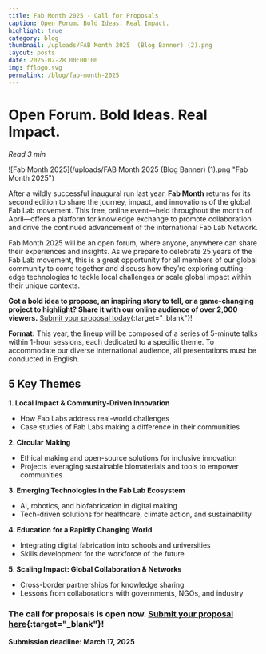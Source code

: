 ```yaml
---
title: Fab Month 2025 - Call for Proposals
caption: Open Forum. Bold Ideas. Real Impact.
highlight: true
category: blog
thumbnail: /uploads/FAB Month 2025  (Blog Banner) (2).png
layout: posts
date: 2025-02-28 00:00:00
img: fflogo.svg
permalink: /blog/fab-month-2025
---
```


# Open Forum. **Bold Ideas.** Real Impact.

*Read 3 min*

![Fab Month 2025](/uploads/FAB Month 2025  (Blog Banner) (1).png "Fab Month 2025")

After a wildly successful inaugural run last year, **Fab Month** returns for its second edition to share the journey, impact, and innovations of the global Fab Lab movement. This free, online event—held throughout the month of April—offers a platform for knowledge exchange to promote collaboration and drive the continued advancement of the international Fab Lab Network.

Fab Month 2025 will be an open forum, where anyone, anywhere can share their experiences and insights. As we prepare to celebrate 25 years of the Fab Lab movement, this is a great opportunity for all members of our global community to come together and discuss how they’re exploring cutting-edge technologies to tackle local challenges or scale global impact within their unique contexts.

**Got a bold idea to propose, an inspiring story to tell, or a game-changing project to highlight? Share it with our online audience of over 2,000 viewers.** [Submit your proposal today](https://docs.google.com/forms/d/e/1FAIpQLSf5IADPG7gBPotHb2pbbel4oLuch9LclDh6w4HwtD4RcsXAdA/viewform){:target="_blank"}!

**Format:** This year, the lineup will be composed of a series of 5-minute talks within 1-hour sessions, each dedicated to a specific theme. To accommodate our diverse international audience, all presentations must be conducted in English.

## 5 Key Themes
**1. Local Impact & Community-Driven Innovation**
- How Fab Labs address real-world challenges
- Case studies of Fab Labs making a difference in their communities

**2. Circular Making**
- Ethical making and open-source solutions for inclusive innovation
- Projects leveraging sustainable biomaterials and tools to empower communities

**3. Emerging Technologies in the Fab Lab Ecosystem**
- AI, robotics, and biofabrication in digital making
- Tech-driven solutions for healthcare, climate action, and sustainability

**4. Education for a Rapidly Changing World**
- Integrating digital fabrication into schools and universities
- Skills development for the workforce of the future

**5. Scaling Impact: Global Collaboration & Networks**
- Cross-border partnerships for knowledge sharing
- Lessons from collaborations with governments, NGOs, and industry

### The call for proposals is open now. [Submit your proposal here](https://docs.google.com/forms/d/e/1FAIpQLSf5IADPG7gBPotHb2pbbel4oLuch9LclDh6w4HwtD4RcsXAdA/viewform){:target="_blank"}!

**Submission deadline: March 17, 2025**
